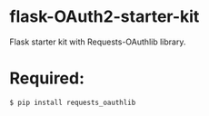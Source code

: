 # flask-OAuth2-starter-kit
Flask starter kit with Requests-OAuthlib library. 
# Required:
```
$ pip install requests_oauthlib
```

